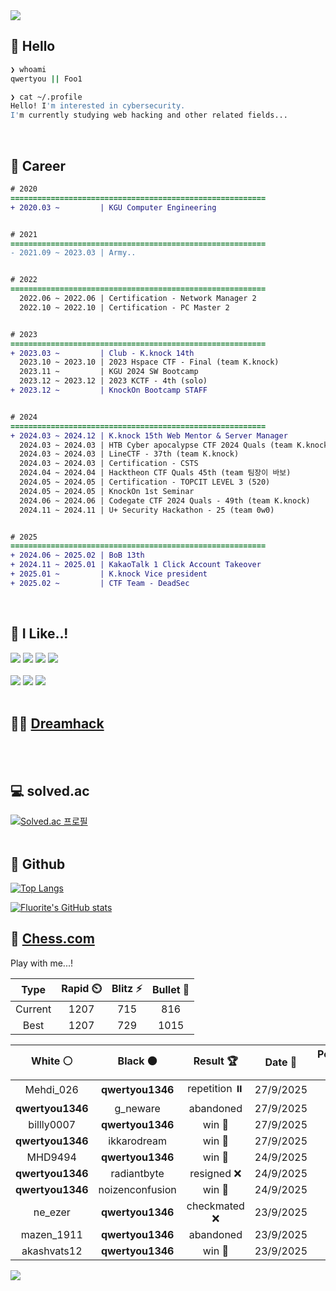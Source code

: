 <div align=left>
  <img src="https://capsule-render.vercel.app/api?type=waving&height=300&color=00f0e0&text=•⩊•" />
<br>

## 👋 Hello
```zsh
❯ whoami
qwertyou || Foo1

❯ cat ~/.profile
Hello! I'm interested in cybersecurity.
I'm currently studying web hacking and other related fields...
```
<br>
  
## 🌱 Career
```diff
# 2020
=========================================================
+ 2020.03 ~         | KGU Computer Engineering


# 2021
=========================================================
- 2021.09 ~ 2023.03 | Army..


# 2022
=========================================================
  2022.06 ~ 2022.06 | Certification - Network Manager 2
  2022.10 ~ 2022.10 | Certification - PC Master 2


# 2023
=========================================================
+ 2023.03 ~         | Club - K.knock 14th
  2023.10 ~ 2023.10 | 2023 Hspace CTF - Final (team K.knock)
  2023.11 ~         | KGU 2024 SW Bootcamp
  2023.12 ~ 2023.12 | 2023 KCTF - 4th (solo)
+ 2023.12 ~         | KnockOn Bootcamp STAFF


# 2024
=========================================================
+ 2024.03 ~ 2024.12 | K.knock 15th Web Mentor & Server Manager
  2024.03 ~ 2024.03 | HTB Cyber apocalypse CTF 2024 Quals (team K.knock)
  2024.03 ~ 2024.03 | LineCTF - 37th (team K.knock)
  2024.03 ~ 2024.03 | Certification - CSTS
  2024.04 ~ 2024.04 | Hacktheon CTF Quals 45th (team 팀장이 바보)
  2024.05 ~ 2024.05 | Certification - TOPCIT LEVEL 3 (520)
  2024.05 ~ 2024.05 | KnockOn 1st Seminar
  2024.06 ~ 2024.06 | Codegate CTF 2024 Quals - 49th (team K.knock)
  2024.11 ~ 2024.11 | U+ Security Hackathon - 25 (team 0w0)


# 2025
=========================================================
+ 2024.06 ~ 2025.02 | BoB 13th
+ 2024.11 ~ 2025.01 | KakaoTalk 1 Click Account Takeover
+ 2025.01 ~         | K.knock Vice president
+ 2025.02 ~         | CTF Team - DeadSec
```
<br>

## 🔨 I Like..!
<img src="https://img.shields.io/badge/Java-ED8B00?style=for-the-badge&logo=openjdk&logoColor=white">
<img src="https://img.shields.io/badge/python-3776AB?style=for-the-badge&logo=python&logoColor=white">
<img src="https://img.shields.io/badge/PHP-777BB4?style=for-the-badge&logo=php&logoColor=white">
<img src="https://img.shields.io/badge/Node.js-43853D?style=for-the-badge&logo=node.js&logoColor=white">
<br><br>
<img src="https://img.shields.io/badge/linux-FCC624?style=for-the-badge&logo=linux&logoColor=black"> 
<img src="https://img.shields.io/badge/docker-%230db7ed.svg?style=for-the-badge&logo=docker&logoColor=white">
<img src="https://img.shields.io/badge/GIT-E44C30?style=for-the-badge&logo=git&logoColor=white">
<br><br>

## 👨‍💻 [Dreamhack](https://dreamhack.io/users/40186)
<br><br>


## 💻 solved.ac
[![Solved.ac
프로필](http://mazassumnida.wtf/api/v2/generate_badge?boj=qwertyou)](https://solved.ac/qwertyou)
<br><br>

## 🚀 Github
[![Top Langs](https://github-readme-stats.vercel.app/api/top-langs/?username=qw3rtyou&layout=compact)](https://github.com/qw3rtyou/github-readme-stats)

[![Fluorite's GitHub stats](https://github-readme-stats.vercel.app/api?username=qw3rtyou)](https://github.com/anuraghazra/github-readme-stats)

## 🏁 [Chess.com](https://www.chess.com/)
Play with me...!
<!--START_SECTION:chessStats-->
<!-- Automatically generated with https://github.com/Balastrong/chess-stats-action -->

| Type | Rapid ⏲️ | Blitz ⚡ | Bullet 🔫 |
|:---:|:---:|:---:|:---:|
| Current | 1207 | 715 | 816 |
| Best | 1207 | 729 | 1015 |

| White ⚪ | Black ⚫ | Result 🏆 | Date 📅 | Position 🗺️ | Type 🕕 |
|:---:|:---:|:---:|:---:|:---:|:---:|
| Mehdi_026 | **qwertyou1346** | repetition ⏸️ | 27/9/2025 | <a href="http://www.ee.unb.ca/cgi-bin/tervo/fen.pl?select=8/p2k3p/Pp2p3/PNppP3/8/5q2/2P4B/6RK w - - 8 39">Link</a> | Blitz |
| **qwertyou1346** | g_neware | abandoned  | 27/9/2025 | <a href="http://www.ee.unb.ca/cgi-bin/tervo/fen.pl?select=4k1nr/pp3ppp/4p3/Pb1pP3/8/5N2/P2N1PPP/q2BK2R w Kk - 1 16">Link</a> | Blitz |
| billly0007 | **qwertyou1346** | win 🥇 | 27/9/2025 | <a href="http://www.ee.unb.ca/cgi-bin/tervo/fen.pl?select=rnb1kbnr/ppp1pppp/8/3q4/8/2N5/PPPP1PPP/R1BQKBNR b KQkq - 1 3">Link</a> | Blitz |
| **qwertyou1346** | ikkarodream | win 🥇 | 27/9/2025 | <a href="http://www.ee.unb.ca/cgi-bin/tervo/fen.pl?select=5r1k/6pp/p1bp2p1/8/2BRP2q/1P6/P3QPPP/5RK1 b - - 0 28">Link</a> | Blitz |
| MHD9494 | **qwertyou1346** | win 🥇 | 24/9/2025 | <a href="http://www.ee.unb.ca/cgi-bin/tervo/fen.pl?select=rnb1k2r/ppp2ppp/5n2/4b3/8/2NP4/PqPB1PPP/R2QKB1R w KQkq - 0 10">Link</a> | Blitz |
| **qwertyou1346** | radiantbyte | resigned ❌ | 24/9/2025 | <a href="http://www.ee.unb.ca/cgi-bin/tervo/fen.pl?select=6k1/p5pp/2Pq1p2/4n3/8/2N3Q1/5PPP/1r4K1 w - - 1 28">Link</a> | Blitz |
| **qwertyou1346** | noizenconfusion | win 🥇 | 24/9/2025 | <a href="http://www.ee.unb.ca/cgi-bin/tervo/fen.pl?select=R7/6pk/4n2p/2p5/P3B1P1/1P4K1/3r4/8 b - - 5 40">Link</a> | Blitz |
| ne_ezer | **qwertyou1346** | checkmated ❌ | 23/9/2025 | <a href="http://www.ee.unb.ca/cgi-bin/tervo/fen.pl?select=2kr3r/ppQ2ppp/q7/8/NP1b4/P7/4RPPP/2R3K1 b - - 0 24">Link</a> | Blitz |
| mazen_1911 | **qwertyou1346** | abandoned  | 23/9/2025 | <a href="http://www.ee.unb.ca/cgi-bin/tervo/fen.pl?select=6kr/7p/4pQ2/3p1p2/3P1P2/7P/PPq3P1/2R1R1K1 b - - 0 30">Link</a> | Blitz |
| akashvats12 | **qwertyou1346** | win 🥇 | 23/9/2025 | <a href="http://www.ee.unb.ca/cgi-bin/tervo/fen.pl?select=6k1/4pr2/6p1/3pP2p/b7/P3P3/3K2PP/3q4 w - - 0 30">Link</a> | Blitz |

<!--END_SECTION:chessStats-->


<img src="https://capsule-render.vercel.app/api?type=waving&color=00f0e0&height=150&section=footer" />
</div>


